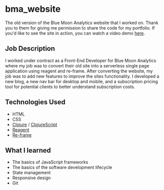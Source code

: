 # bma_website

The old version of the Blue Moon Analytics website that I worked on. Thank you to them for giving me permission to share the code for my portfolio. If you'd like to see the site in action, you can watch a video demo [here](https://evanrodrigues.net/#/bma_website).

## Job Description

I worked under contract as a Front-End Developer for Blue Moon Analytics where my job was to convert their old site into a serverless single page application using reagent and re-frame. After converting the website, my job was to add new features to improve the sites functionality. I developed a new blog, a new nav bar for desktop and mobile, and a subscription pricing tool for potential clients to better understand subscription costs.

## Technologies Used

-   HTML
-   CSS
-   [Clojure](https://clojure.org/) / [ClojureScript](https://github.com/clojure/clojurescript)
-   [Reagent](https://github.com/reagent-project/reagent)
-   [Re-frame](https://github.com/day8/re-frame)

## What I learned

-   The basics of JavaScript frameworks
-   The basics of the software development lifecycle
-   State management
-   Responsive design
-   Git
